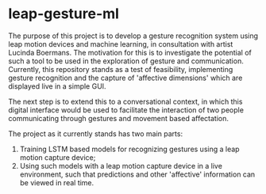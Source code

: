 # leap-gesture-ml

The purpose of this project is to develop a gesture recognition system using leap motion devices and machine learning, in consultation with artist Lucinda Boermans. The motivation for this is to investigate the potential of such a tool to be used in the exploration of gesture and communication. Currently, this repository stands as a test of feasibility, implementing gesture recognition and the capture of 'affective dimensions' which are displayed live in a simple GUI.

The next step is to extend this to a conversational context, in which this digital interface would be used to facilitate the interaction of two people communicating through gestures and movement based affectation.

The project as it currently stands has two main parts:
1. Training LSTM based models for recognizing gestures using a leap motion capture device;
2. Using such models with a leap motion capture device in a live environment, such that predictions and other 'affective' information can be viewed in real time.

